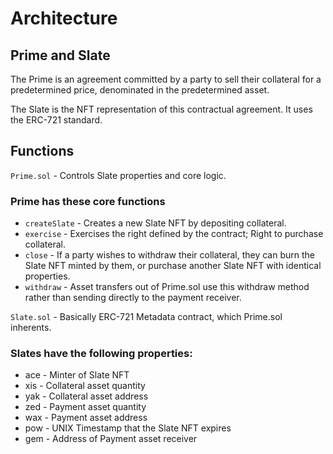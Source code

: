 # Architecture
## Prime and Slate

The Prime is an agreement committed by a party to sell their collateral for a predetermined price, denominated in the predetermined asset. 

The Slate is the NFT representation of this contractual agreement. It uses the ERC-721 standard.

## Functions

`Prime.sol` - Controls Slate properties and core logic.
### Prime has these core functions
- `createSlate` - Creates a new Slate NFT by depositing collateral.
- `exercise` - Exercises the right defined by the contract; Right to purchase collateral.
- `close` - If a party wishes to withdraw their collateral, they can burn the Slate NFT minted by them, or purchase another Slate NFT with identical properties.
- `withdraw` - Asset transfers out of Prime.sol use this withdraw method rather than sending directly to the payment receiver.

`Slate.sol` - Basically ERC-721 Metadata contract, which Prime.sol inherents.
### Slates have the following properties:
- ace - Minter of Slate NFT
- xis - Collateral asset quantity
- yak - Collateral asset address
- zed - Payment asset quantity
- wax - Payment asset address
- pow - UNIX Timestamp that the Slate NFT expires
- gem - Address of Payment asset receiver